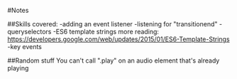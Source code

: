 #Notes

##Skills covered:
	-adding an event listener
		-listening for "transitionend"
	-queryselectors
	-ES6 template strings
		more reading: https://developers.google.com/web/updates/2015/01/ES6-Template-Strings
	-key events

##Random stuff
You can't call ".play" on an audio element that's already playing